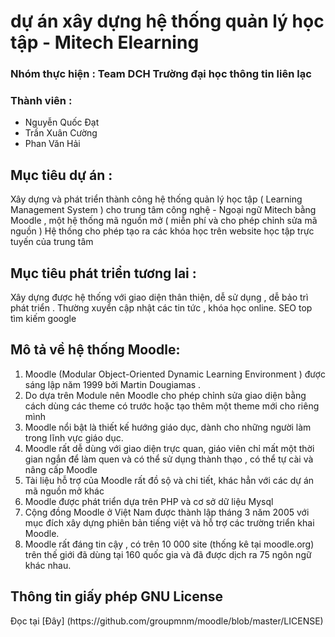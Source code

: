 <h1>dự án xây dựng hệ thống quản lý học tập - Mitech Elearning</h1>
<h3>Nhóm thực hiện : Team DCH Trường đại học thông tin liên lạc</h3>
<h3>Thành viên : </h3>
<ul>
<li>Nguyễn Quốc Đạt</li>
<li>Trần Xuân Cường</li>
<li>Phan Văn Hải</li>
</ul>
<h2>Mục tiêu dự án :</h2>

Xây dựng và phát triển thành công hệ thống quản lý học tập ( Learning Management System ) cho trung tâm công nghệ - Ngoại ngữ Mitech bằng Moodle , một hệ thống mã nguồn mở ( miễn phí và cho phép chỉnh sửa mã nguồn )
Hệ thống cho phép tạo ra các khóa học trên website học tập trực tuyến của trung tâm

<h2>Mục tiêu phát triển tương lai :</h2>

Xây dựng được hệ thống với giao diện thân thiện, dễ sử dụng , dễ bảo trì phát triển . 
Thường xuyển cập nhật các tin tức , khóa học online.
SEO top tìm kiếm google

<h2>Mô tả về hệ thống Moodle:</h2>
<ol>
<li>Moodle (Modular Object-Oriented Dynamic Learning Environment ) được sáng lập năm 1999 bởi Martin Dougiamas .</li>
<li>Do dựa trên Module nên Moodle cho phép chỉnh sửa giao diện bằng cách dùng các theme có trước hoặc tạo thêm một theme mới cho riêng mình</li>
<li>Moodle nổi bật là thiết kế hướng giáo dục, dành cho những người làm trong lĩnh vực giáo dục.</li>
<li>Moodle rất dễ dùng với giao diện trực quan, giáo viên chỉ mất một thời gian ngắn để làm quen và có thể sử dụng thành thạo , có thể tự cài và nâng cấp Moodle</li>
<li>Tài liệu hỗ trợ của Moodle rất đồ sộ và chi tiết, khác hẳn với các dự án mã nguồn mở khác</li>
<li>Moodle được phát triển dựa trên PHP và cơ sở dữ liệu Mysql</li>
<li>Cộng đồng Moodle ở Việt Nam được thành lập tháng 3 năm 2005 với mục đích xây dựng phiên bản tiếng việt và hỗ trợ các trường triển khai Moodle.</li>
<li>Moodle rất đáng tin cậy , có trên 10 000 site (thống kê tại moodle.org) trên thế giới đã dùng tại 160 quốc gia và đã được dịch ra 75 ngôn ngữ khác nhau.</li>
</ol>
<h2>Thông tin giấy phép GNU License</h2>
Đọc tại [Đây] (https://github.com/groupmnm/moodle/blob/master/LICENSE)
